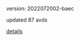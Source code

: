 version: 2022072002-baec

updated 87 avds

[details](https://github.com/0x74f917491bfa7ebfa379/ali_avd_db/blob/master/change_log/2022/07/20/02/baec.txt)